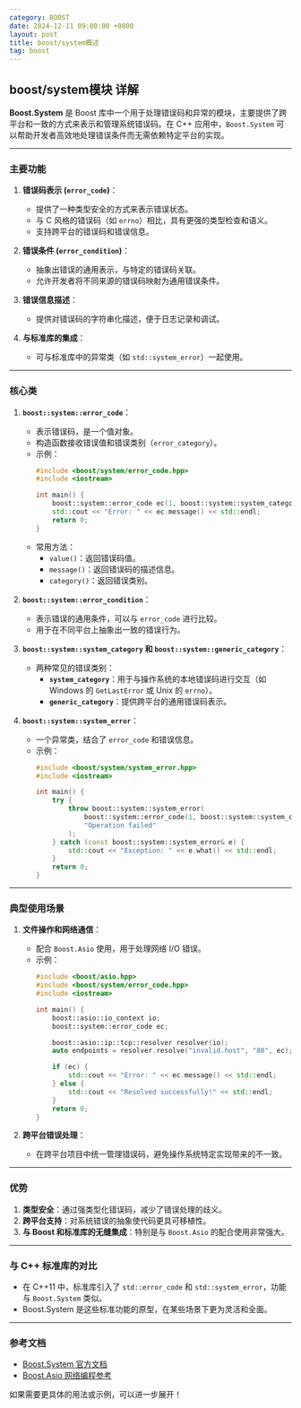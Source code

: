 ```yaml
---
category: BOOST
date: 2024-12-11 09:00:00 +0800
layout: post
title: boost/system概述
tag: boost
---
```

## boost/system模块 详解

**Boost.System** 是 Boost 库中一个用于处理错误码和异常的模块，主要提供了跨平台和一致的方式来表示和管理系统错误码。在 C++ 应用中，`Boost.System` 可以帮助开发者高效地处理错误条件而无需依赖特定平台的实现。

---

### **主要功能**
1. **错误码表示 (`error_code`)**：
   - 提供了一种类型安全的方式来表示错误状态。
   - 与 C 风格的错误码（如 `errno`）相比，具有更强的类型检查和语义。
   - 支持跨平台的错误码和错误信息。

2. **错误条件 (`error_condition`)**：
   - 抽象出错误的通用表示，与特定的错误码关联。
   - 允许开发者将不同来源的错误码映射为通用错误条件。

3. **错误信息描述**：
   - 提供对错误码的字符串化描述，便于日志记录和调试。

4. **与标准库的集成**：
   - 可与标准库中的异常类（如 `std::system_error`）一起使用。

---

### **核心类**
1. **`boost::system::error_code`**：
   - 表示错误码，是一个值对象。
   - 构造函数接收错误值和错误类别（`error_category`）。
   - 示例：
     ```cpp
     #include <boost/system/error_code.hpp>
     #include <iostream>

     int main() {
         boost::system::error_code ec(1, boost::system::system_category());
         std::cout << "Error: " << ec.message() << std::endl;
         return 0;
     }
     ```
   - 常用方法：
     - `value()`：返回错误码值。
     - `message()`：返回错误码的描述信息。
     - `category()`：返回错误类别。

2. **`boost::system::error_condition`**：
   - 表示错误的通用条件，可以与 `error_code` 进行比较。
   - 用于在不同平台上抽象出一致的错误行为。

3. **`boost::system::system_category` 和 `boost::system::generic_category`**：
   - 两种常见的错误类别：
     - **`system_category`**：用于与操作系统的本地错误码进行交互（如 Windows 的 `GetLastError` 或 Unix 的 `errno`）。
     - **`generic_category`**：提供跨平台的通用错误码表示。

4. **`boost::system::system_error`**：
   - 一个异常类，结合了 `error_code` 和错误信息。
   - 示例：
     ```cpp
     #include <boost/system/system_error.hpp>
     #include <iostream>

     int main() {
         try {
             throw boost::system::system_error(
                 boost::system::error_code(1, boost::system::system_category()),
                 "Operation failed"
             );
         } catch (const boost::system::system_error& e) {
             std::cout << "Exception: " << e.what() << std::endl;
         }
         return 0;
     }
     ```

---

### **典型使用场景**
1. **文件操作和网络通信**：
   - 配合 `Boost.Asio` 使用，用于处理网络 I/O 错误。
   - 示例：
     ```cpp
     #include <boost/asio.hpp>
     #include <boost/system/error_code.hpp>
     #include <iostream>

     int main() {
         boost::asio::io_context io;
         boost::system::error_code ec;

         boost::asio::ip::tcp::resolver resolver(io);
         auto endpoints = resolver.resolve("invalid.host", "80", ec);

         if (ec) {
             std::cout << "Error: " << ec.message() << std::endl;
         } else {
             std::cout << "Resolved successfully!" << std::endl;
         }
         return 0;
     }
     ```

2. **跨平台错误处理**：
   - 在跨平台项目中统一管理错误码，避免操作系统特定实现带来的不一致。

---

### **优势**
1. **类型安全**：通过强类型化错误码，减少了错误处理的歧义。
2. **跨平台支持**：对系统错误的抽象使代码更具可移植性。
3. **与 Boost 和标准库的无缝集成**：特别是与 `Boost.Asio` 的配合使用非常强大。

---

### **与 C++ 标准库的对比**
- 在 C++11 中，标准库引入了 `std::error_code` 和 `std::system_error`，功能与 `Boost.System` 类似。
- Boost.System 是这些标准功能的原型，在某些场景下更为灵活和全面。

---

### **参考文档**
- [Boost.System 官方文档](https://www.boost.org/doc/libs/release/libs/system)
- [Boost.Asio 网络编程参考](https://www.boost.org/doc/libs/release/libs/asio/)  

如果需要更具体的用法或示例，可以进一步展开！